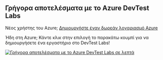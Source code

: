 ## <a name="get-started-with-azure-devtest-labs"></a>Γρήγορα αποτελέσματα με το Azure DevTest Labs
Νέος χρήστης του Azure; [Δημιουργήστε έναν δωρεάν λογαριασμό Azure](https://azure.microsoft.com/free)

Ήδη στη Azure; Κάντε κλικ στην επιλογή το παρακάτω κουμπί για να δημιουργήσετε ένα εργαστήριο στο DevTest Labs!

[![Γρήγορα αποτελέσματα με το Azure DevTest Labs σε λεπτά](./media/devtest-lab-try-it-out/get-started.png)](http://go.microsoft.com/fwlink/?LinkID=627034&clcid=0x409)